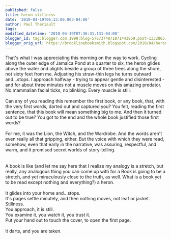 ```yaml
---
published: false
title: heron stillness
date: '2010-04-19T06:33:00.003-04:00'
author: Paul Theriault
tags: 
modified_datetime: '2010-04-19T07:36:31.131-04:00'
blogger_id: tag:blogger.com,1999:blog-5767374071871443859.post-133286577118158239
blogger_orig_url: https://brooklinebooksmith.blogspot.com/2010/04/heron-stillness.html
---
```


That's what I was appreciating this morning on the way to work. Cycling along the outer edge of Jamaica Pond at a quarter to six, the heron glides above the water and alights beside a group of three trees along the shore, not sixty feet from me. Adjusting his straw-thin legs he turns outward and...stops. I approach halfway - trying to appear gentle and disinterested - and for about three minutes not a muscle moves on this amazing predator. No mammalian facial ticks, no blinking. Every muscle is still.<br /><br />Can any of you reading this remember the first book, or any book, that, with the very first words, darted out and captured you? You felt, reading the first sentence, that this book will mean something big to me. And then it turned out to be true? You got to the end and the whole book justified those first words?<br /><br />For me, it was the Lion, the Witch, and the Wardrobe. And the words aren't even really all that gripping, either. But the voice with which they were read, somehow, even that early in the narrative, was assuring, respectful, and warm, and it promised secret worlds of story-telling.<br /><br /><br />A book is like (and let me say here that I realize my analogy is a stretch, but really, any analogous thing you can come up with for a Book is going to be a stretch, and yet miraculously close to the truth, as well. What is a book yet to be read except nothing and everything?) a heron.<br /><br />It glides into your home and...stops.<br />It's pages settle minutely, and then nothing moves, not leaf or jacket. <br />Stillness.<br />You approach, it is still.<br />You examine it, you watch it, you trust it.<br />Put your hand out to touch the cover, to open the first page. <br /><br />It darts, and you are taken.